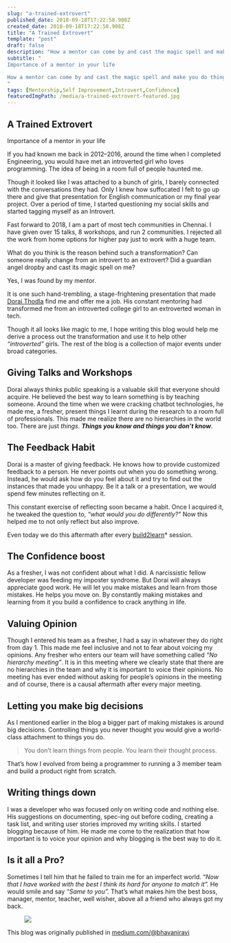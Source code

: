 ```yaml
---
slug: "a-trained-extrovert"
published_date: 2018-09-18T17:22:58.908Z
created_date: 2018-09-18T17:22:58.908Z
title: "A Trained Extrovert"
template: "post"
draft: false
description: "How a mentor can come by and cast the magic spell and make you do things you never thought you had in you."
subtitle: "
Importance of a mentor in your life

How a mentor can come by and cast the magic spell and make you do things you never thought you had in you.
"
tags: [Mentorship,Self Improvement,Introvert,Confidence]
featuredImgPath: /media/a-trained-extrovert-featured.jpg
---
```

## A Trained Extrovert

Importance of a mentor in your life

If you had known me back in 2012–2016, around the time when I completed Engineering, you would have met an introverted girl who loves programming. The idea of being in a room full of people haunted me.

Though it looked like I was attached to a bunch of girls, I barely connected with the conversations they had. Only I knew how suffocated I felt to go up there and give that presentation for English communication or my final year project. Over a period of time, I started questioning my social skills and started tagging myself as an Introvert.

Fast forward to 2018, I am a part of most tech communities in Chennai. I have given over 15 talks, 8 workshops, and run 2 communities. I rejected all the work from home options for higher pay just to work with a huge team.

What do you think is the reason behind such a transformation? Can someone really change from an introvert to an extrovert? Did a guardian angel dropby and cast its magic spell on me?

Yes, I was found by my mentor.

It is one such hand-trembling, a stage-frightening presentation that made [Dorai Thodla](https://medium.com/@dorait) find me and offer me a job. His constant mentoring had transformed me from an introverted college girl to an extroverted woman in tech.

Though it all looks like magic to me, I hope writing this blog would help me derive a process out the transformation and use it to help other _“introverted”_ girls. The rest of the blog is a collection of major events under broad categories.

## Giving Talks and Workshops

Dorai always thinks public speaking is a valuable skill that everyone should acquire. He believed the best way to learn something is by teaching someone. Around the time when we were cracking chatbot technologies, he made me, a fresher, present things I learnt during the research to a room full of professionals. This made me realize there are no hierarchies in the world too. There are just _things_. **_Things you know and things you don’t know_**.

## The Feedback Habit

Dorai is a master of giving feedback. He knows how to provide customized feedback to a person. He never points out when you do something wrong. Instead, he would ask how do you feel about it and try to find out the instances that made you unhappy. Be it a talk or a presentation, we would spend few minutes reflecting on it.

This constant exercise of reflecting soon became a habit. Once I acquired it, he tweaked the question to, _“what would you do differently?”_ Now this helped me to not only reflect but also improve.

Even today we do this aftermath after every [build2learn](http://build2learn.in)\* session.

## The Confidence boost

As a fresher, I was not confident about what I did. A narcissistic fellow developer was feeding my imposter syndrome. But Dorai will always appreciate good work. He will let you make mistakes and learn from those mistakes. He helps you move on. By constantly making mistakes and learning from it you build a confidence to crack anything in life.

## Valuing Opinion

Though I entered his team as a fresher, I had a say in whatever they do right from day 1. This made me feel inclusive and not to fear about voicing my opinions. Any fresher who enters our team will have something called _“No hierarchy meeting”_. It is in this meeting where we clearly state that there are no hierarchies in the team and why it is important to voice their opinions. No meeting has ever ended without asking for people’s opinions in the meeting and of course, there is a causal aftermath after every major meeting.

## Letting you make big decisions

As I mentioned earlier in the blog a bigger part of making mistakes is around big decisions. Controlling things you never thought you would give a world-class attachment to things you do.

> You don’t learn things from people. You learn their thought process.

That’s how I evolved from being a programmer to running a 3 member team and build a product right from scratch.

## Writing things down

I was a developer who was focused only on writing code and nothing else. His suggestions on documenting, spec-ing out before coding, creating a task list, and writing user stories improved my writing skills. I started blogging because of him. He made me come to the realization that how important is to voice your opinion and why blogging is the best way to do it.

## Is it all a Pro?

Sometimes I tell him that he failed to train me for an imperfect world. “_Now that I have worked with the best I think its hard for anyone to match it”._ He would smile and say _“Same to you”._ That’s what makes him the best boss, manager, mentor, teacher, well wisher, above all a friend who always got my back.

<figure>

![](/media/a-trained-extrovert-featured.jpg)

</figure>

This blog was originally published in [medium.com/@bhavaniravi](https://medium.com/@bhavaniravi)
